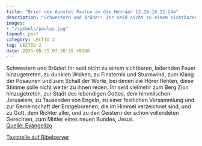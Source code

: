 ```yaml
---
title: "Brief des Apostel Paulus an die Hebräer 12,18-19.22-24a"
description: "Schwestern und Brüder! Ihr seid nicht zu einem sichtbaren, lodernden Feuer hinzugetreten, zu dunklen Wolken, zu Finsternis und Sturmwind, zum Klang der Posaunen und zum Schall der Worte, bei denen die Hörer flehten, diese Stimme solle nicht weiter zu ihnen reden. Ihr seid vielme...."
images:
- "/symbols/paulus.jpg"
layout: post
category: LECTIO 2
tag: LECTIO 2
date: 2025-08-31 07:30:19 +0100
---
```

Schwestern und Brüder!
Ihr seid nicht zu einem sichtbaren, lodernden Feuer hinzugetreten, zu dunklen Wolken, zu Finsternis und Sturmwind,
zum Klang der Posaunen und zum Schall der Worte, bei denen die Hörer flehten, diese Stimme solle nicht weiter zu ihnen reden.
Ihr seid vielmehr zum Berg Zion hinzugetreten, zur Stadt des lebendigen Gottes, dem himmlischen Jerusalem, zu Tausenden von Engeln, zu einer festlichen Versammlung
und zur Gemeinschaft der Erstgeborenen, die im Himmel verzeichnet sind, und zu Gott, dem Richter aller, und zu den Geistern der schon vollendeten Gerechten,
zum Mittler eines neuen Bundes, Jesus.<!--more--><br>
[Quelle: Evangelizo](https://evangeliumtagfuertag.org/DE/gospel)

[Textstelle auf Bibelserver](https://www.bibleserver.com/EU/Hebräer12,18-19.22-24a)
